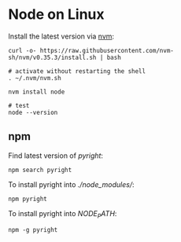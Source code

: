 # Node on Linux

Install the latest version via [nvm](https://github.com/nvm-sh/nvm):

```
curl -o- https://raw.githubusercontent.com/nvm-sh/nvm/v0.35.3/install.sh | bash

# activate without restarting the shell
. ~/.nvm/nvm.sh

nvm install node

# test
node --version
```

## npm

Find latest version of *pyright*:

```
npm search pyright
```

To install pyright into *./node_modules/*:

```
npm pyright
```

To install pyright into *$NODE_PATH$*:

```
npm -g pyright
```
